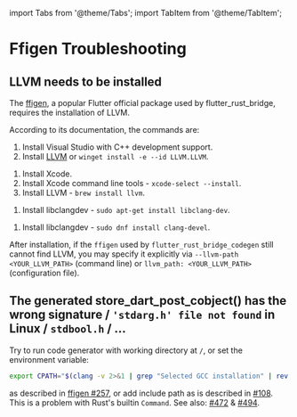 import Tabs from '@theme/Tabs';
import TabItem from '@theme/TabItem';

# Ffigen Troubleshooting

## LLVM needs to be installed

The [ffigen](https://pub.dev/packages/ffigen),
a popular Flutter official package used by flutter_rust_bridge,
requires the installation of LLVM.

According to its documentation, the commands are:

<Tabs>

<TabItem value="Windows">

1. Install Visual Studio with C++ development support.
2. Install [LLVM](https://releases.llvm.org/download.html) or `winget install -e --id LLVM.LLVM`.

</TabItem>

<TabItem value="MacOS">

1. Install Xcode.
2. Install Xcode command line tools - `xcode-select --install`.
3. Install LLVM - `brew install llvm`.

</TabItem>

<TabItem value="Linux apt-get">

1. Install libclangdev - `sudo apt-get install libclang-dev`.

</TabItem>

<TabItem value="Linux dnf">

1. Install libclangdev - `sudo dnf install clang-devel`.

</TabItem>

</Tabs>

After installation, if the `ffigen` used by `flutter_rust_bridge_codegen` still cannot find LLVM,
you may specify it explicitly via `--llvm-path <YOUR_LLVM_PATH>` (command line)
or `llvm_path: <YOUR_LLVM_PATH>` (configuration file).

## The generated store_dart_post_cobject() has the wrong signature / `'stdarg.h' file not found` in Linux / `stdbool.h` / ...

Try to run code generator with working directory at `/`, or set the environment variable:
```bash
export CPATH="$(clang -v 2>&1 | grep "Selected GCC installation" | rev | cut -d' ' -f1 | rev)/include"
```
as described in [ffigen #257](https://github.com/dart-lang/ffigen/issues/257), or add include path as is described in [#108](https://github.com/fzyzcjy/flutter_rust_bridge/issues/108). This is a problem with Rust's builtin `Command`. See also: [#472](https://github.com/fzyzcjy/flutter_rust_bridge/issues/472) & [#494](https://github.com/fzyzcjy/flutter_rust_bridge/issues/494).

